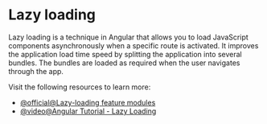 # Lazy loading

Lazy loading is a technique in Angular that allows you to load JavaScript components asynchronously when a specific route is activated. It improves the application load time speed by splitting the application into several bundles. The bundles are loaded as required when the user navigates through the app.

Visit the following resources to learn more:

- [@official@Lazy-loading feature modules](https://angular.dev/guide/ngmodules/lazy-loading)
- [@video@Angular Tutorial - Lazy Loading](https://www.youtube.com/watch?v=JjIQq9lh-Bw)
